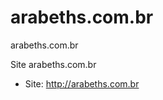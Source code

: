 arabeths.com.br
===============

arabeths.com.br

Site arabeths.com.br

+ Site: http://arabeths.com.br

